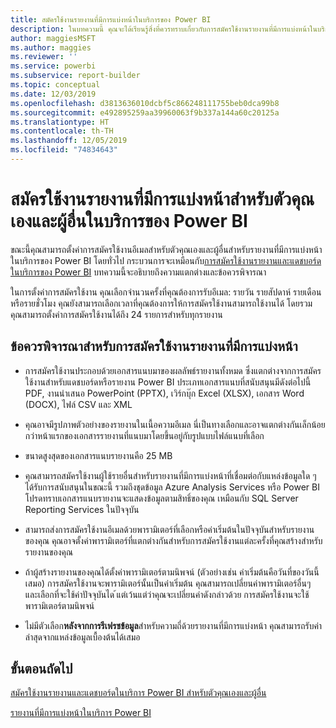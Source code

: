 ```yaml
---
title: สมัครใช้งานรายงานที่มีการแบ่งหน้าในบริการของ Power BI
description: ในบทความนี้ คุณจะได้เรียนรู้สิ่งที่ควรทราบเกี่ยวกับการสมัครใช้งานรายงานที่มีการแบ่งหน้าในบริการของ Power BI
author: maggiesMSFT
ms.author: maggies
ms.reviewer: ''
ms.service: powerbi
ms.subservice: report-builder
ms.topic: conceptual
ms.date: 12/03/2019
ms.openlocfilehash: d3813636010dcbf5c866248111755beb0dca99b8
ms.sourcegitcommit: e492895259aa39960063f9b337a144a60c20125a
ms.translationtype: HT
ms.contentlocale: th-TH
ms.lasthandoff: 12/05/2019
ms.locfileid: "74834643"
---
```

# <a name="subscribe-yourself-and-others-to-paginated-reports-in-the-power-bi-service"></a>สมัครใช้งานรายงานที่มีการแบ่งหน้าสำหรับตัวคุณเองและผู้อื่นในบริการของ Power BI 

ขณะนี้คุณสามารถตั้งค่าการสมัครใช้งานอีเมลสำหรับตัวคุณเองและผู้อื่นสำหรับรายงานที่มีการแบ่งหน้าในบริการของ Power BI โดยทั่วไป กระบวนการจะเหมือนกับ[การสมัครใช้งานรายงานและแดชบอร์ดในบริการของ Power BI](end-user-subscribe.md) บทความนี้จะอธิบายถึงความแตกต่างและข้อควรพิจารณา 

ในการตั้งค่าการสมัครใช้งาน คุณเลือกจำนวนครั้งที่คุณต้องการรับอีเมล: รายวัน รายสัปดาห์ รายเดือน หรือรายชั่วโมง คุณยังสามารถเลือกเวลาที่คุณต้องการให้การสมัครใช้งานสามารถใช้งานได้ โดยรวม คุณสามารถตั้งค่าการสมัครใช้งานได้ถึง 24 รายการสำหรับทุกรายงาน 

## <a name="considerations-for-paginated-report-subscriptions"></a>ข้อควรพิจารณาสำหรับการสมัครใช้งานรายงานที่มีการแบ่งหน้า 

- การสมัครใช้งานประกอบด้วยเอกสารแนบมาของผลลัพธ์รายงานทั้งหมด ซึ่งแตกต่างจากการสมัครใช้งานสำหรับแดชบอร์ดหรือรายงาน Power BI  ประเภทเอกสารแนบที่สนับสนุนมีดังต่อไปนี้ PDF, งานนำเสนอ PowerPoint (PPTX), เวิร์กบุ๊ก Excel (XLSX), เอกสาร Word (DOCX), ไฟล์ CSV และ XML

- คุณอาจมีรูปภาพตัวอย่างของรายงานในเนื้อความอีเมล  นี่เป็นทางเลือกและอาจแตกต่างกันเล็กน้อยกว่าหน้าแรกของเอกสารรายงานที่แนบมาโดยขึ้นอยู่กับรูปแบบไฟล์แนบที่เลือก 

- ขนาดสูงสุดของเอกสารแนบรายงานคือ 25 MB 

- คุณสามารถสมัครใช้งานผู้ใช้รายอื่นสำหรับรายงานที่มีการแบ่งหน้าที่เชื่อมต่อกับแหล่งข้อมูลใด ๆ ได้รับการสนับสนุนในขณะนี้ รวมถึงชุดข้อมูล Azure Analysis Services หรือ Power BI โปรดทราบเอกสารแนบรายงานจะแสดงข้อมูลตามสิทธิ์ของคุณ เหมือนกับ SQL Server Reporting Services ในปัจจุบัน 

- สามารถส่งการสมัครใช้งานอีเมลด้วยพารามิเตอร์ที่เลือกหรือค่าเริ่มต้นในปัจจุบันสำหรับรายงานของคุณ  คุณอาจตั้งค่าพารามิเตอร์ที่แตกต่างกันสำหรับการสมัครใช้งานแต่ละครั้งที่คุณสร้างสำหรับรายงานของคุณ 

- ถ้าผู้สร้างรายงานของคุณได้ตั้งค่าพารามิเตอร์ตามนิพจน์ (ตัวอย่างเช่น ค่าเริ่มต้นคือวันที่ของวันนี้เสมอ) การสมัครใช้งานจะพารามิเตอร์นั้นเป็นค่าเริ่มต้น คุณสามารถเปลี่ยนค่าพารามิเตอร์อื่นๆ และเลือกที่จะใช้ค่าปัจจุบันได ้แต่เว้นแต่ว่าคุณจะเปลี่ยนค่าดังกล่าวด้วย การสมัครใช้งานจะใช้พารามิเตอร์ตามนิพจน์

- ไม่มีตัวเลือก**หลังจากการรีเฟรชข้อมูล**สำหรับความถี่ด้วยรายงานที่มีการแบ่งหน้า คุณสามารถรับค่าล่าสุดจากแหล่งข้อมูลเบื้องต้นได้เสมอ 

## <a name="next-steps"></a>ขั้นตอนถัดไป

[สมัครใช้งานรายงานและแดชบอร์ดในบริการ Power BI สำหรับตัวคุณเองและผู้อื่น](../service-report-subscribe.md)

[รายงานที่มีการแบ่งหน้าในบริการ Power BI](end-user-paginated-report.md)

